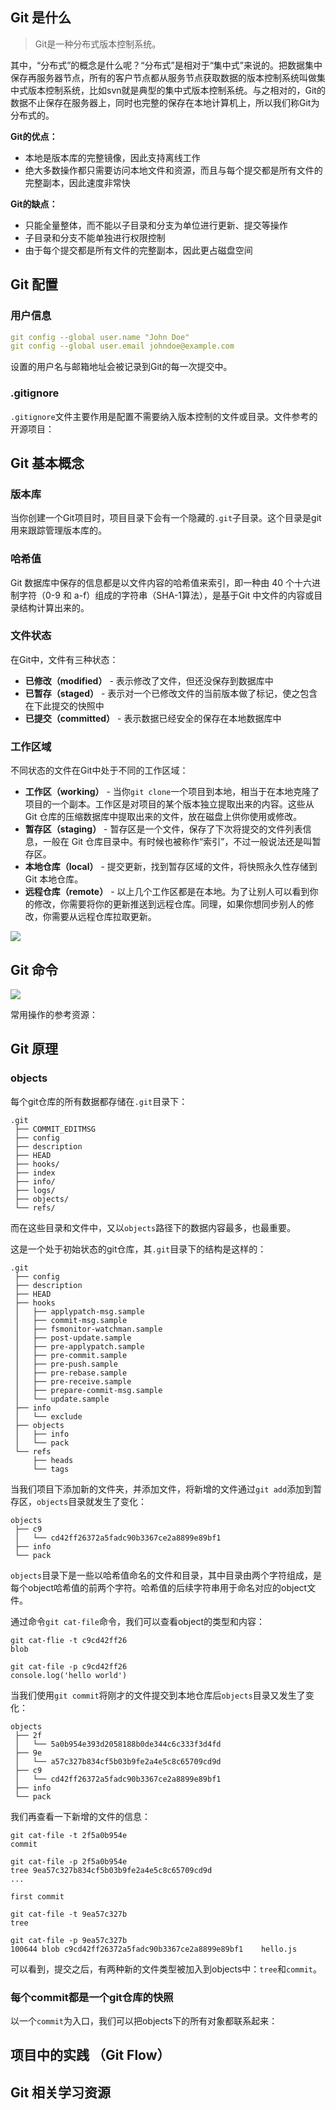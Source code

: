 ## Git 是什么

> Git是一种分布式版本控制系统。

其中，“分布式”的概念是什么呢？“分布式”是相对于“集中式”来说的。把数据集中保存再服务器节点，所有的客户节点都从服务节点获取数据的版本控制系统叫做集中式版本控制系统，比如svn就是典型的集中式版本控制系统。与之相对的，Git的数据不止保存在服务器上，同时也完整的保存在本地计算机上，所以我们称Git为分布式的。

**Git的优点：**

* 本地是版本库的完整镜像，因此支持离线工作
* 绝大多数操作都只需要访问本地文件和资源，而且与每个提交都是所有文件的完整副本，因此速度非常快

**Git的缺点：**

* 只能全量整体，而不能以子目录和分支为单位进行更新、提交等操作
* 子目录和分支不能单独进行权限控制
* 由于每个提交都是所有文件的完整副本，因此更占磁盘空间

## Git 配置

### 用户信息

```yaml
git config --global user.name "John Doe"
git config --global user.email johndoe@example.com
```

设置的用户名与邮箱地址会被记录到Git的每一次提交中。

### .gitignore

`.gitignore`文件主要作用是配置不需要纳入版本控制的文件或目录。文件参考的开源项目：

[A collection of .gitignore templates]: https://github.com/github/gitignore

## Git 基本概念

### 版本库

当你创建一个Git项目时，项目目录下会有一个隐藏的`.git`子目录。这个目录是git用来跟踪管理版本库的。

### 哈希值

Git 数据库中保存的信息都是以文件内容的哈希值来索引，即一种由 40 个十六进制字符（0-9 和 a-f）组成的字符串（SHA-1算法），是基于Git 中文件的内容或目录结构计算出来的。

### 文件状态

在Git中，文件有三种状态：

* **已修改（modified）** - 表示修改了文件，但还没保存到数据库中
* **已暂存（staged）** - 表示对一个已修改文件的当前版本做了标记，使之包含在下此提交的快照中
* **已提交（committed）** - 表示数据已经安全的保存在本地数据库中

### 工作区域

不同状态的文件在Git中处于不同的工作区域：

* **工作区（working）** - 当你`git clone`一个项目到本地，相当于在本地克隆了项目的一个副本。工作区是对项目的某个版本独立提取出来的内容。这些从 Git 仓库的压缩数据库中提取出来的文件，放在磁盘上供你使用或修改。
* **暂存区（staging）** - 暂存区是一个文件，保存了下次将提交的文件列表信息，一般在 Git 仓库目录中。有时候也被称作“索引”，不过一般说法还是叫暂存区。
* **本地仓库（local）** - 提交更新，找到暂存区域的文件，将快照永久性存储到 Git 本地仓库。
* **远程仓库（remote）** - 以上几个工作区都是在本地。为了让别人可以看到你的修改，你需要将你的更新推送到远程仓库。同理，如果你想同步别人的修改，你需要从远程仓库拉取更新。

![](F:\work\my_file\Yx1aoq1.github.io\source\images\企业微信截图_15910673447735.png)

## Git 命令

![](F:\work\my_file\Yx1aoq1.github.io\source\images\企业微信截图_15910674397999.png)

常用操作的参考资源：

[Git的奇技淫巧]: https://github.com/521xueweihan/git-tips
[Git 风格指南]: https://github.com/aseaday/git-style-guide

## Git 原理

### objects

每个git仓库的所有数据都存储在`.git`目录下：

```
.git
 ├── COMMIT_EDITMSG
 ├── config
 ├── description
 ├── HEAD
 ├── hooks/
 ├── index
 ├── info/
 ├── logs/
 ├── objects/
 └── refs/
```

而在这些目录和文件中，又以`objects`路径下的数据内容最多，也最重要。

这是一个处于初始状态的git仓库，其`.git`目录下的结构是这样的：

```
.git
 ├── config
 ├── description
 ├── HEAD
 ├── hooks
 │   ├── applypatch-msg.sample
 │   ├── commit-msg.sample
 │   ├── fsmonitor-watchman.sample
 │   ├── post-update.sample
 │   ├── pre-applypatch.sample
 │   ├── pre-commit.sample
 │   ├── pre-push.sample
 │   ├── pre-rebase.sample
 │   ├── pre-receive.sample
 │   ├── prepare-commit-msg.sample
 │   └── update.sample
 ├── info
 │   └── exclude
 ├── objects
 │   ├── info
 │   └── pack
 └── refs
     ├── heads
     └── tags
```

当我们项目下添加新的文件夹，并添加文件，将新增的文件通过`git add`添加到暂存区，`objects`目录就发生了变化：

```
objects
 ├── c9
 │   └── cd42ff26372a5fadc90b3367ce2a8899e89bf1
 ├── info
 └── pack
```

`objects`目录下是一些以哈希值命名的文件和目录，其中目录由两个字符组成，是每个object哈希值的前两个字符。哈希值的后续字符串用于命名对应的object文件。

通过命令`git cat-file`命令，我们可以查看object的类型和内容：

```
git cat-flie -t c9cd42ff26
blob

git cat-file -p c9cd42ff26
console.log('hello world')
```

当我们使用`git commit`将刚才的文件提交到本地仓库后`objects`目录又发生了变化：

```
objects
 ├── 2f
 │   └── 5a0b954e393d2058188b0de344c6c333f3d4fd
 ├── 9e
 │   └── a57c327b834cf5b03b9fe2a4e5c8c65709cd9d
 ├── c9
 │   └── cd42ff26372a5fadc90b3367ce2a8899e89bf1
 ├── info
 └── pack
```

我们再查看一下新增的文件的信息：

```
git cat-file -t 2f5a0b954e
commit

git cat-file -p 2f5a0b954e
tree 9ea57c327b834cf5b03b9fe2a4e5c8c65709cd9d
...

first commit

git cat-file -t 9ea57c327b
tree

git cat-file -p 9ea57c327b
100644 blob c9cd42ff26372a5fadc90b3367ce2a8899e89bf1    hello.js
```

可以看到，提交之后，有两种新的文件类型被加入到objects中：`tree`和`commit`。

### 每个commit都是一个git仓库的快照

以一个`commit`为入口，我们可以把objects下的所有对象都联系起来：



## 项目中的实践 （Git Flow）

## Git 相关学习资源


